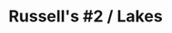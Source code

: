 ---
ee_id: '4276'
site: '1'
type: '2'
url: 2015-065-russells-2-lakes
title: 'Russell''s #2 / Lakes'
year: '2015'
display_year: '2015'
medium: 1920x1080 H.264/MPEG-4 Part 10 looped digital file (from 11 lossless TIF masters),
  media player, 70” flatscreen, armature, various cables
dims: 79 x 36.5 x 11 inches
pitch: ''
ps: ''
live_url: ''
related: ''
youtube: ''
related_code: ''
imgs: russells-2-lakes-2015-065-full-database-CK.jpg
subheading: ''
download: ''
add_credit: ''
commission: ''
layout: things-i-made
---